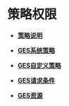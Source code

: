 # 策略权限<a name="ges_01_0099"></a>

-   **[策略说明](策略说明.md)**  

-   **[GES系统策略](GES系统策略.md)**  

-   **[GES自定义策略](GES自定义策略.md)**  

-   **[GES请求条件](GES请求条件.md)**  

-   **[GES资源](GES资源.md)**  


